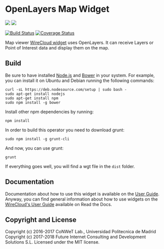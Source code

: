 # OpenLayers Map Widget

[![](https://nexus.lab.fiware.org/repository/raw/public/badges/chapters/visualization.svg)](https://www.fiware.org/developers/catalogue/)
![](https://img.shields.io/github/license/Wirecloud/ol3-map-widget.svg)

[![Build Status](https://travis-ci.org/Wirecloud/ol3-map-widget.svg?branch=develop)](https://travis-ci.org/Wirecloud/ol3-map-widget)
[![Coverage Status](https://coveralls.io/repos/github/Wirecloud/ol3-map-widget/badge.svg?branch=develop)](https://coveralls.io/github/Wirecloud/ol3-map-widget?branch=develop)

Map viewer [WireCloud widget](http://wirecloud.readthedocs.org/en/latest/) uses OpenLayers. It can receive Layers or
Point of Interest data and display them on the map.

## Build

Be sure to have installed [Node.js](http://node.js) and [Bower](http://bower.io) in your system. For example, you can
install it on Ubuntu and Debian running the following commands:

```console
curl -sL https://deb.nodesource.com/setup | sudo bash -
sudo apt-get install nodejs
sudo apt-get install npm
sudo npm install -g bower
```

Install other npm dependencies by running:

```console
npm install
```

In order to build this operator you need to download grunt:

```console
sudo npm install -g grunt-cli
```

And now, you can use grunt:

```console
grunt
```

If everything goes well, you will find a wgt file in the `dist` folder.

## Documentation

Documentation about how to use this widget is available on the [User Guide](src/doc/userguide.md). Anyway, you can find
general information about how to use widgets on the
[WireCloud's User Guide](https://wirecloud.readthedocs.io/en/stable/user_guide/) available on Read the Docs.

## Copyright and License

Copyright (c) 2016-2017 CoNWeT Lab., Universidad Politecnica de Madrid Copyright (c) 2017-2018 Future Internet
Consulting and Development Solutions S.L. Licensed under the MIT license.
